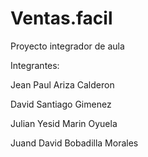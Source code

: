 # Ventas.facil
Proyecto integrador de aula

Integrantes:

Jean Paul Ariza Calderon

David Santiago Gimenez 

Julian Yesid Marin Oyuela 

Juand David Bobadilla Morales 
